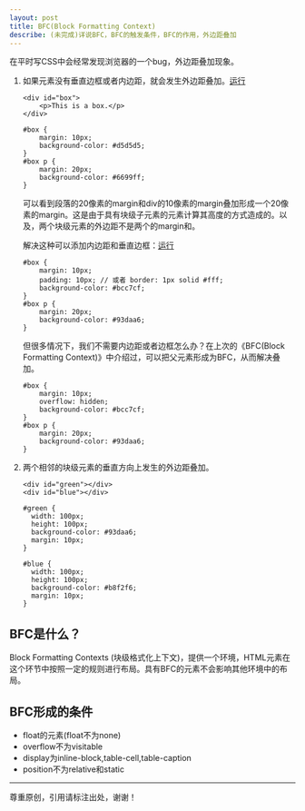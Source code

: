 ```yaml
---
layout: post
title: BFC(Block Formatting Context)
describe: (未完成)详说BFC，BFC的触发条件，BFC的作用，外边距叠加
---
```


在平时写CSS中会经常发现浏览器的一个bug，外边距叠加现象。

1.	如果元素没有垂直边框或者内边距，就会发生外边距叠加。<a href="/code/execeses/margin-colloge.html">运行</a>

		<div id="box">
			<p>This is a box.</p>
		</div>

		#box {
			margin: 10px;
			background-color: #d5d5d5;
		}
		#box p {
			margin: 20px;
			background-color: #6699ff;
		}

	可以看到段落的20像素的margin和div的10像素的margin叠加形成一个20像素的margin。这是由于具有块级子元素的元素计算其高度的方式造成的。以及，两个块级元素的外边距不是两个的margin和。

	解决这种可以添加内边距和垂直边框：<a href="/code/execeses/margin.html">运行</a>

		#box {
			margin: 10px;
			padding: 10px; // 或者 border: 1px solid #fff;
			background-color: #bcc7cf;
		}
		#box p {
			margin: 20px;
			background-color: #93daa6;
		}

	但很多情况下，我们不需要内边距或者边框怎么办？在上次的《BFC(Block Formatting Context)》中介绍过，可以把父元素形成为BFC，从而解决叠加。

		#box {
			margin: 10px;
			overflow: hidden;
			background-color: #bcc7cf;
		}
		#box p {
			margin: 20px;
			background-color: #93daa6;
		}

2.	两个相邻的块级元素的垂直方向上发生的外边距叠加。

		<div id="green"></div>
    	<div id="blue"></div>
    	
		#green {
	      width: 100px;
	      height: 100px;
	      background-color: #93daa6;
	      margin: 10px;
	    }

	    #blue {
	      width: 100px;
	      height: 100px;
	      background-color: #b8f2f6;
	      margin: 10px;
	    }



##	BFC是什么？

Block Formatting Contexts (块级格式化上下文)，提供一个环境，HTML元素在这个环节中按照一定的规则进行布局。具有BFC的元素不会影响其他环境中的布局。

## BFC形成的条件

*	float的元素(float不为none)
*	overflow不为visitable
*	display为inline-block,table-cell,table-caption
*	position不为relative和static





---
尊重原创，引用请标注出处，谢谢！







